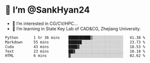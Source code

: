 # 👋 I’m @SankHyan24

- 👀 I’m interested in CG/CV/HPC...
- 🌱 I’m learning in State Key Lab of CAD&CG, Zhejiang University.

<!---
SankHyan24/SankHyan24 is a ✨ special ✨ repository because its `README.md` (this file) appears on your GitHub profile.
You can click the Preview link to take a look at your changes.
--->
<!--START_SECTION:waka-->

```txt
Python       1 hr 36 mins    ██████████▒░░░░░░░░░░░░░░   41.38 %
Markdown     55 mins         ██████░░░░░░░░░░░░░░░░░░░   23.73 %
Cuda         43 mins         ████▓░░░░░░░░░░░░░░░░░░░░   18.53 %
Text         23 mins         ██▓░░░░░░░░░░░░░░░░░░░░░░   10.18 %
HTML         6 mins          ▓░░░░░░░░░░░░░░░░░░░░░░░░   02.62 %
```

<!--END_SECTION:waka-->
